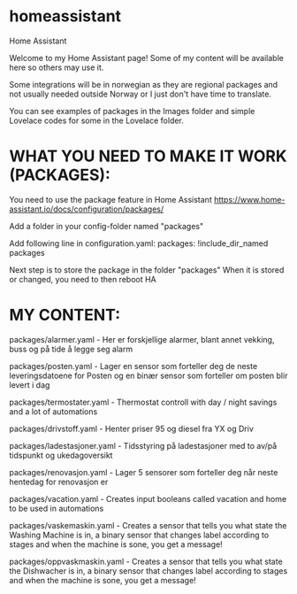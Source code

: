 # homeassistant
Home Assistant

Welcome to my Home Assistant page! Some of my content will be available here so others may use it.

Some integrations will be in norwegian as they are regional packages and not usually needed outside Norway or I just don't have time to translate.

You can see examples of packages in the Images folder and simple Lovelace codes for some in the Lovelace folder.

# WHAT YOU NEED TO MAKE IT WORK (PACKAGES):

You need to use the package feature in Home Assistant
https://www.home-assistant.io/docs/configuration/packages/

Add a folder in your config-folder named "packages"

Add following line in configuration.yaml:
packages: !include_dir_named packages

Next step is to store the package in the folder "packages"
When it is stored or changed, you need to then reboot HA

# MY CONTENT:

packages/alarmer.yaml - Her er forskjellige alarmer, blant annet vekking, buss og på tide å legge seg alarm

packages/posten.yaml - Lager en sensor som forteller deg de neste leveringsdatoene for Posten og en binær sensor som forteller om posten blir levert i dag

packages/termostater.yaml - Thermostat controll with day / night savings and a lot of automations

packages/drivstoff.yaml - Henter priser 95 og diesel fra YX og Driv

packages/ladestasjoner.yaml - Tidsstyring på ladestasjoner med to av/på tidspunkt og ukedagoversikt

packages/renovasjon.yaml - Lager 5 sensorer som forteller deg når neste hentedag for renovasjon er

packages/vacation.yaml - Creates input booleans called vacation and home to be used in automations

packages/vaskemaskin.yaml - Creates a sensor that tells you what state the Washing Machine is in, a binary sensor that changes label according to stages and when the machine is sone, you get a message!

packages/oppvaskmaskin.yaml - Creates a sensor that tells you what state the Dishwacher is in, a binary sensor that changes label according to stages and when the machine is sone, you get a message!
